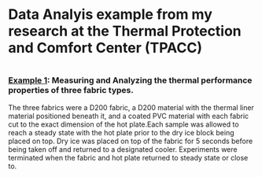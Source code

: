# Data Analyis example from my research at the Thermal Protection and Comfort Center (TPACC)
# 
### [Example 1](https://nbviewer.jupyter.org/github/adamcwatts/TPACC/blob/master/Data_Analysis.ipynb): Measuring and Analyzing the thermal performance properties of three fabric types.
  The three fabrics were a D200 fabric, a D200 material with the
  thermal liner material positioned beneath it, and a coated PVC material with each fabric cut to the exact dimension of the
  hot plate.Each sample was allowed to reach a steady state with the hot plate prior to the dry ice block
  being placed on top. Dry ice was placed on top of the fabric for 5 seconds before being taken off and returned to a
  designated cooler. Experiments were terminated when the fabric and hot plate returned to steady state or close to. 
